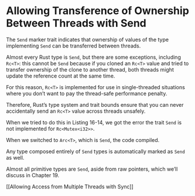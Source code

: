 # Allowing Transference of Ownership Between Threads with Send

The `Send` marker trait indicates that ownership of values of the type implementing `Send` can be transferred between threads.

Almost every Rust type is `Send`, but there are some exceptions, including `Rc<T>`: this cannot be `Send` because if you cloned an `Rc<T>` value and tried to transfer ownership of the clone to another thread, both threads might update the reference count at the same time.

For this reason, `Rc<T>` is implemented for use in single-threaded situations where you don’t want to pay the thread-safe performance penalty.


Therefore, Rust’s type system and trait bounds ensure that you can never accidentally send an `Rc<T>` value across threads unsafely.

When we tried to do this in Listing 16-14, we got the error the trait `Send` is not implemented for `Rc<Mutex<i32>>`.

When we switched to `Arc<T>`, which is `Send`, the code compiled.


Any type composed entirely of `Send` types is automatically marked as `Send` as well.

Almost all primitive types are `Send`, aside from raw pointers, which we’ll discuss in Chapter 19.



[[Allowing Access from Multiple Threads with Sync]]

